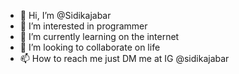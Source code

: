 - 👋 Hi, I’m @Sidikajabar
- 👀 I’m interested in programmer
- 🌱 I’m currently learning on the internet
- 💞️ I’m looking to collaborate on life
- 📫 How to reach me just DM me at IG @sidikajabar

<!---
Jabaricha/Jabaricha is a ✨ special ✨ repository because its `README.md` (this file) appears on your GitHub profile.
You can click the Preview link to take a look at your changes.
--->
